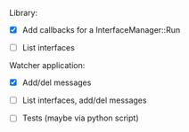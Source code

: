 Library:
- [x] Add callbacks for a InterfaceManager::Run
- [ ] List interfaces


Watcher application:
- [x] Add/del messages
- [ ] List interfaces, add/del messages
- [ ] Tests (maybe via python script)

